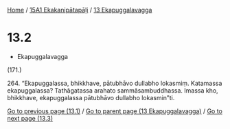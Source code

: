
[Home](/) / [15A1 Ekakanipātapāḷi](...md) / [13 Ekapuggalavagga](../15A1/13.md)

# 13.2

* Ekapuggalavagga

(171.)

264\. “Ekapuggalassa, bhikkhave, pātubhāvo dullabho lokasmiṃ. Katamassa ekapuggalassa? Tathāgatassa arahato sammāsambuddhassa. Imassa kho, bhikkhave, ekapuggalassa pātubhāvo dullabho lokasmin”ti.

[Go to previous page (13.1)](13.1.md) / [Go to parent page (13 Ekapuggalavagga)](../15A1/13.md) / [Go to next page (13.3)](13.3.md)


